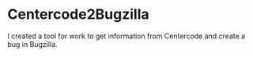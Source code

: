 # Centercode2Bugzilla
I created a tool for work to get information from Centercode and create a bug in Bugzilla.
